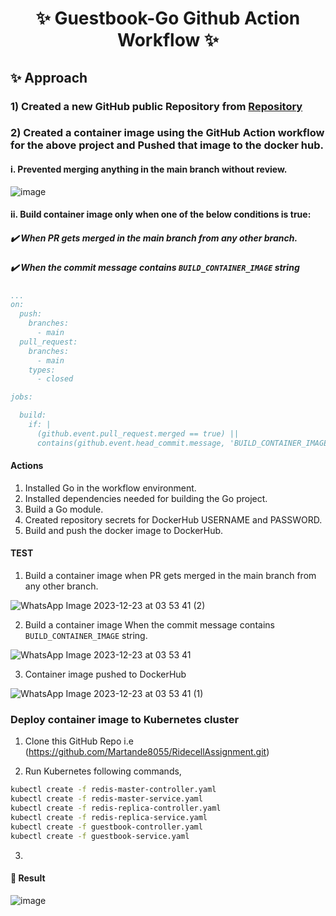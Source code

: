 <div align="center">
  <h1>✨ Guestbook-Go Github Action Workflow ✨</h1> 
</div>

## ✨ Approach
### 1) Created a new GitHub public Repository from [Repository](https://github.com/kubernetes/examples/tree/master/guestbook-go)
### 2) Created a container image using the GitHub Action workflow for the above project and Pushed that image to the docker hub.
#### i. Prevented merging anything in the main branch without review.
![image](https://github.com/Martande8055/ridecell_try/assets/88831689/6eb0e1dd-e939-4434-a61c-8a1104106e5f)

#### ii. Build container image only when one of the below conditions is true:
##### ✔️ When PR gets merged in the main branch from any other branch.
##### ✔️ When the commit message contains `BUILD_CONTAINER_IMAGE` string
```yaml
...
on:
  push:
    branches:
      - main
  pull_request:
    branches:
      - main
    types:
      - closed

jobs:

  build:
    if: |
      (github.event.pull_request.merged == true) ||
      contains(github.event.head_commit.message, 'BUILD_CONTAINER_IMAGE')

```
#### Actions
1. Installed Go in the workflow environment.
2. Installed dependencies needed for building the Go project.
3. Build a Go module.
4. Created repository secrets for DockerHub USERNAME and PASSWORD.
5. Build and push the docker image to DockerHub.

#### TEST 
1. Build a container image when PR gets merged in the main branch from any other branch.
   
![WhatsApp Image 2023-12-23 at 03 53 41 (2)](https://github.com/Martande8055/ridecell_try/assets/88831689/c4ff0368-24e0-497f-bf3d-886acfc743c1)

2. Build a container image When the commit message contains `BUILD_CONTAINER_IMAGE` string.
   
![WhatsApp Image 2023-12-23 at 03 53 41](https://github.com/Martande8055/ridecell_try/assets/88831689/09357b7b-165c-4daf-b85e-6c7dc4b1ead0)

3. Container image pushed to DockerHub
   
![WhatsApp Image 2023-12-23 at 03 53 41 (1)](https://github.com/Martande8055/ridecell_try/assets/88831689/276b8e99-9984-4224-b8a3-ea3b157275c3)



### Deploy container image to Kubernetes cluster

1. Clone this GitHub Repo i.e (https://github.com/Martande8055/RidecellAssignment.git)

2. Run Kubernetes following commands, 
```sh
kubectl create -f redis-master-controller.yaml
kubectl create -f redis-master-service.yaml
kubectl create -f redis-replica-controller.yaml
kubectl create -f redis-replica-service.yaml
kubectl create -f guestbook-controller.yaml
kubectl create -f guestbook-service.yaml
```
3. 

#### 🎉 Result
![image](https://github.com/Martande8055/ridecell_try/assets/88831689/8363a4d8-e365-4863-a5f7-e7e604b8f165)



<!-- Comment to change code and test workflow: 6 -->

